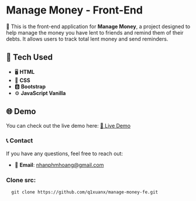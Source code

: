 # Manage Money - Front-End
💼 This is the front-end application for **Manage Money**, a project designed to help manage the money you have lent to friends and remind them of their debts. It allows users to track total lent money and send reminders.
## 🔧 Tech Used
- 🖥️ **HTML**
- 🎨 **CSS**
- 🅱️ **Bootstrap**
- ⚙️ **JavaScript Vanilla**
## 🌐 Demo
You can check out the live demo here: [🔗 Live Demo](https://roaring-pudding-f3daf4.netlify.app/)
### 📞 Contact
If you have any questions, feel free to reach out:
- 📧 **Email**: nhanphmhoang@gmail.com
### Clone src:
      git clone https://github.com/q1xuanx/manage-money-fe.git
